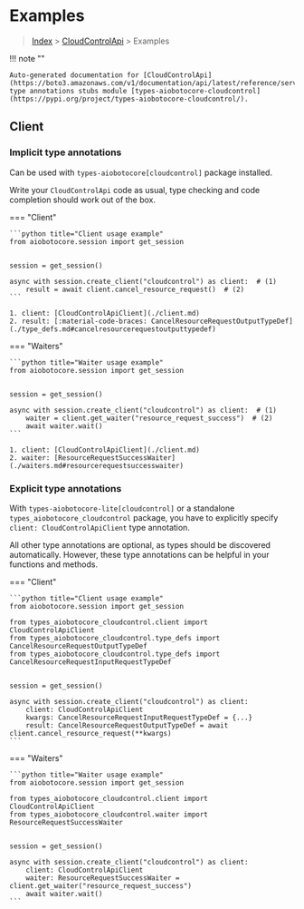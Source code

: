 # Examples

> [Index](../README.md) > [CloudControlApi](./README.md) > Examples

!!! note ""

    Auto-generated documentation for [CloudControlApi](https://boto3.amazonaws.com/v1/documentation/api/latest/reference/services/cloudcontrol.html#CloudControlApi)
    type annotations stubs module [types-aiobotocore-cloudcontrol](https://pypi.org/project/types-aiobotocore-cloudcontrol/).

## Client

### Implicit type annotations

Can be used with `types-aiobotocore[cloudcontrol]` package installed.

Write your `CloudControlApi` code as usual,
type checking and code completion should work out of the box.



=== "Client"

    ```python title="Client usage example"
    from aiobotocore.session import get_session


    session = get_session()

    async with session.create_client("cloudcontrol") as client:  # (1)
        result = await client.cancel_resource_request()  # (2)
    ```

    1. client: [CloudControlApiClient](./client.md)
    2. result: [:material-code-braces: CancelResourceRequestOutputTypeDef](./type_defs.md#cancelresourcerequestoutputtypedef) 





=== "Waiters"

    ```python title="Waiter usage example"
    from aiobotocore.session import get_session


    session = get_session()

    async with session.create_client("cloudcontrol") as client:  # (1)
        waiter = client.get_waiter("resource_request_success")  # (2)
        await waiter.wait()
    ```

    1. client: [CloudControlApiClient](./client.md)
    2. waiter: [ResourceRequestSuccessWaiter](./waiters.md#resourcerequestsuccesswaiter)


### Explicit type annotations

With `types-aiobotocore-lite[cloudcontrol]`
or a standalone `types_aiobotocore_cloudcontrol` package, you have to explicitly specify
`client: CloudControlApiClient` type annotation.

All other type annotations are optional, as types should be discovered automatically.
However, these type annotations can be helpful in your functions and methods.


=== "Client"

    ```python title="Client usage example"
    from aiobotocore.session import get_session

    from types_aiobotocore_cloudcontrol.client import CloudControlApiClient
    from types_aiobotocore_cloudcontrol.type_defs import CancelResourceRequestOutputTypeDef
    from types_aiobotocore_cloudcontrol.type_defs import CancelResourceRequestInputRequestTypeDef


    session = get_session()

    async with session.create_client("cloudcontrol") as client:
        client: CloudControlApiClient
        kwargs: CancelResourceRequestInputRequestTypeDef = {...}
        result: CancelResourceRequestOutputTypeDef = await client.cancel_resource_request(**kwargs)
    ```





=== "Waiters"

    ```python title="Waiter usage example"
    from aiobotocore.session import get_session

    from types_aiobotocore_cloudcontrol.client import CloudControlApiClient
    from types_aiobotocore_cloudcontrol.waiter import ResourceRequestSuccessWaiter


    session = get_session()

    async with session.create_client("cloudcontrol") as client:
        client: CloudControlApiClient
        waiter: ResourceRequestSuccessWaiter = client.get_waiter("resource_request_success")
        await waiter.wait()
    ```
